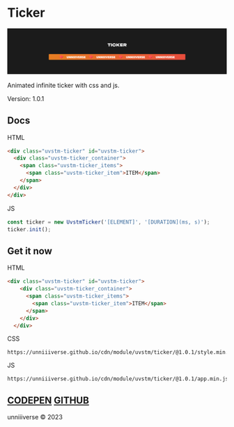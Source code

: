 # Ticker
![COVER](./cover.png)

Animated infinite ticker with css and js.

Version: 1.0.1

## Docs
HTML
```html
<div class="uvstm-ticker" id="uvstm-ticker">
  <div class="uvstm-ticker_container">
    <span class="uvstm-ticker_items">
      <span class="uvstm-ticker_item">ITEM</span>
    </span>
  </div>
</div>
```
JS
```javascript
const ticker = new UvstmTicker('[ELEMENT]', '[DURATION](ms, s)');
ticker.init();
```

## Get it now
HTML
```html
<div class="uvstm-ticker" id="uvstm-ticker">
    <div class="uvstm-ticker_container">
      <span class="uvstm-ticker_items">
        <span class="uvstm-ticker_item">ITEM</span>
      </span>
    </div>
  </div>
```

CSS
```
https://unniiiverse.github.io/cdn/module/uvstm/ticker/@1.0.1/style.min.css
```

JS
```
https://unniiiverse.github.io/cdn/module/uvstm/ticker/@1.0.1/app.min.js
```

## [CODEPEN](https://codepen.io/unniiiverse/pen/PoBagEj) [GITHUB](https://github.com/unniiiverse/uvstm-ticker)
unniiiverse ©️ 2023